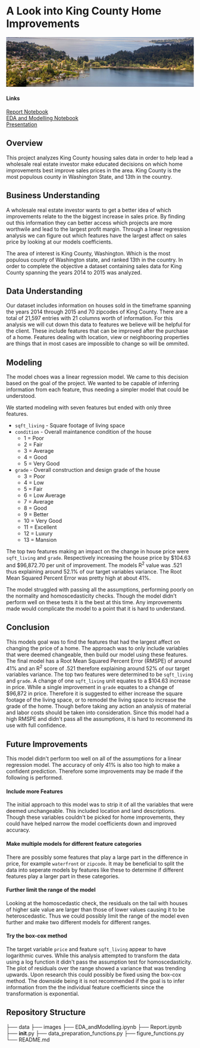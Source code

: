 # A Look into King County Home Improvements

![King County picture of shore line with houses](https://github.com/cschneck7/phase-2-project/blob/main/images/hero-lake-washington-xlg.jpg)

#### Links

[Report Notebook](Report.ipynb)<br/>
[EDA and Modelling Notebook](EDA_and_Modelling.ipynb)<br/>
[Presentation](Presentation.pdf)

## Overview

This project analyzes King County housing sales data in order to help lead a wholesale real estate investor make educated decisions on which home improvements best improve sales prices in the area. King County is the most populous county in Washington State, and 13th in the country.

## Business Understanding

A wholesale real estate investor wants to get a better idea of which improvements relate to the the biggest increase in sales price. By finding out this information they can better access which projects are more worthwile and lead to the largest profit margin. Through a linear regression analysis we can figure out which features have the largest affect on sales price by looking at our models coefficients.

The area of interest is King County, Washington. Which is the most populous county of Washington state, and ranked 13th in the country. In order to complete the objective a dataset containing sales data for King County spanning the years 2014 to 2015 was analyzed.

## Data Understanding

Our dataset includes information on houses sold in the timeframe spanning the years 2014 through 2015 and 70 zipcodes of King County. There are a total of 21,597 entries with 21 columns worth of information. For this analysis we will cut down this data to features we believe will be helpful for the client. These include features that can be improved after the purchase of a home. Features dealing with location, view or neighbooring properties are things that in most cases are impossible to change so will be ommited.

## Modeling

The model choes was a linear regression model. We came to this decision based on the goal of the project. We wanted to be capable of inferring information from each feature, thus needing a simpler model that could be understood.

We started modeling with seven features but ended with only three features.

- `sqft_living` - Square footage of living space
- `condition` - Overall maintanence condition of the house
  - 1 = Poor
  - 2 = Fair
  - 3 = Average
  - 4 = Good
  - 5 = Very Good
- `grade` - Overall construction and design grade of the house
  - 3 = Poor
  - 4 = Low
  - 5 = Fair
  - 6 = Low Average
  - 7 = Average
  - 8 = Good
  - 9 = Better
  - 10 = Very Good
  - 11 = Excellent
  - 12 = Luxury
  - 13 = Mansion

The top two features making an impact on the change in house price were `sqft_living` and `grade`. Respectively increasing the house price by $104.63 and $96,872.70 per unit of improvement. The models R<sup>2</sup> value was .521 thus explaining around 52.1% of our target variables variance. The Root Mean Squared Percent Error was pretty high at about 41%.

The model struggled with passing all the assumptions, performing poorly on the normality and homoscedasticity checks. Though the model didn't perform well on these tests it is the best at this time. Any improvements made would complicate the model to a point that it is hard to understand.

## Conclusion

This models goal was to find the features that had the largest affect on changing the price of a home. The approach was to only include variables that were deemed changeable, then build our model using these features. The final model has a Root Mean Squared Percent Error (RMSPE) of around 41% and an R<sup>2</sup> score of .521 therefore explaining around 52% of our target variables variance. The top two features were determined to be `sqft_living` and `grade`. A change of one `sqft_living` unit equates to a \$104.63 increase in price. While a single improvement in `grade` equates to a change of \$96,872 in price. Therefore it is suggested to either increase the square footage of the living space, or to remodel the living space to increase the grade of the home. Though before taking any action an analysis of material and labor costs should be taken into consideration. Since this model had a high RMSPE and didn't pass all the assumptions, it is hard to recommend its use with full confidence.

## Future Improvements

This model didn't perform too well on all of the assumptions for a linear regression model. The accuracy of only 41% is also too high to make a confident prediction. Therefore some improvements may be made if the following is performed.

#### Include more Features

The initial approach to this model was to strip it of all the variables that were deemed unchangeable. This included location and land descriptions. Though these variables couldn't be picked for home improvements, they could have helped narrow the model coefficients down and improved accuracy.

#### Make multiple models for different feature categories

There are possibly some features that play a large part in the difference in price, for example `waterfront` or `zipcode`. It may be beneficial to split the data into seperate models by features like these to determine if different features play a larger part in these categories.

#### Further limit the range of the model

Looking at the homoscedastic check, the residuals on the tail with houses of higher sale value are larger than those of lower values causing it to be heteroscedastic. Thus we could possibly limit the range of the model even further and make two different models for different ranges.

#### Try the box-cox method

The target variable `price` and feature `sqft_living` appear to have logarithmic curves. While this analysis attempted to transform the data using a log function it didn't pass the assumption test for homoscedasticity. The plot of residuals over the range showed a variance that was trending upwards. Upon research this could possibly be fixed using the box-cox method. The downside being it is not recommended if the goal is to infer information from the the individual feature coefficients since the transformation is exponential.

## Repository Structure

├── data
├── images
├── EDA_andModelling.ipynb
├── Report.ipynb
├── **init**.py
├── data_preparation_functions.py
├── figure_functions.py
└── README.md
